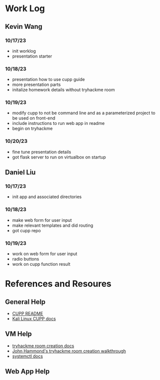 # Work Log

## Kevin Wang

### 10/17/23
* init worklog
* presentation starter

### 10/18/23
* presentation how to use cupp guide
* more presentation parts
* initalize homework details without tryhackme room

### 10/19/23
* modify cupp to not be command line and as a parameterized project to be used on front-end
* include instructions to run web app in readme
* begin on tryhackme

### 10/20/23
* fine tune presentation details
* got flask server to run on virtualbox on startup

## Daniel Liu

### 10/17/23

* init app and associated directories

### 10/18/23

* make web form for user input
* make relevant templates and did routing
* got cupp repo

### 10/19/23

* work on web form for user input
* radio buttons
* work on cupp function result

# References and Resoures

## General Help
* [CUPP README](https://github.com/Mebus/cupp/blob/master/README.md)
* [Kali Linux CUPP docs](https://en.kali.tools/?p=1305)

## VM Help
* [tryhackme room creation docs](https://help.tryhackme.com/en/articles/6633511-creating-your-first-room)
* [John Hammond's tryhackme room creation walkthrough](https://www.youtube.com/watch?v=XyEmZUpNVcI&t=10471s)
* [systemctl docs](https://www.freedesktop.org/software/systemd/man/systemctl.html)

## Web App Help